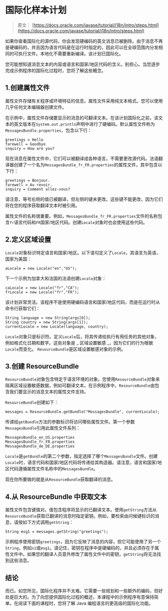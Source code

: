 # 国际化样本计划

> 原文： [https://docs.oracle.com/javase/tutorial/i18n/intro/steps.html](https://docs.oracle.com/javase/tutorial/i18n/intro/steps.html)

如果你查看国际化的源代码，你会发现硬编码的英文消息已被删除。由于消息不再是硬编码的，并且因为语言代码是在运行时指定的，因此可以在全球范围内分发相同的可执行文件。本地化不需要重新编译。该计划已国际化。

您可能想知道消息文本的内容或语言和国家/地区代码的含义。别担心。当您逐步完成示例程序的国际化过程时，您将了解这些概念。

## 1.创建属性文件

属性文件存储有关程序或环境特征的信息。属性文件采用纯文本格式。您可以使用几乎任何文本编辑器创建文件。

在示例中，属性文件存储要显示的消息的可翻译文本。在该计划国际化之前，该文本的英文版本在`System.out.println`声明中进行了硬编码。默认属性文件称为`MessagesBundle.properties`，包含以下行：

```
greetings = Hello
farewell = Goodbye
inquiry = How are you?

```

现在消息在属性文件中，它们可以被翻译成各种语言。不需要更改源代码。法语翻译器创建了一个名为`MessagesBundle_fr_FR.properties`的属性文件，其中包含以下行：

```
greetings = Bonjour.
farewell = Au revoir.
inquiry = Comment allez-vous?

```

请注意，等号右侧的值已被翻译，但左侧的键未更改。这些键不能更改，因为它们将在您的程序获取翻译文本时被引用。

属性文件的名称很重要。例如，`MessagesBundle_fr_FR.properties`文件的名称包含`fr`语言代码和`FR`国家/地区代码。创建`Locale`对象时也会使用这些代码。

## 2.定义区域设置

`Locale`对象标识特定语言和国家/地区。以下语句定义了`Locale`，其语言为英语，国家为美国：

```
aLocale = new Locale("en","US");

```

下一个示例为加拿大和法国的法语创建`Locale`对象：

```
caLocale = new Locale("fr","CA");
frLocale = new Locale("fr","FR");

```

该计划非常灵活。该程序不是使用硬编码语言和国家/地区代码，而是在运行时从命令行获取它们：

```
String language = new String(args[0]);
String country = new String(args[1]);
currentLocale = new Locale(language, country);

```

`Locale`对象只是标识符。定义`Locale`后，将其传递给执行有用任务的其他对象，例如格式化日期和数字。这些对象是 _ 区域设置敏感 _，因为它们的行为根据`Locale`而变化。 `ResourceBundle`是区域设置敏感对象的示例。

## 3.创建 ResourceBundle

`ResourceBundle`对象包含特定于语言环境的对象。您使用`ResourceBundle`对象来隔离区域设置敏感数据，例如可翻译文本。在示例程序中，`ResourceBundle`由包含我们要显示的消息文本的属性文件支持。

`ResourceBundle`创建如下：

```
messages = ResourceBundle.getBundle("MessagesBundle", currentLocale);

```

传递给`getBundle`方法的参数标识将访问哪些属性文件。第一个参数`MessagesBundle`引用此属性文件系列：

```
MessagesBundle_en_US.properties
MessagesBundle_fr_FR.properties
MessagesBundle_de_DE.properties

```

`Locale`是`getBundle`的第二个参数，指定选择了哪个`MessagesBundle`文件。创建`Locale`时，语言代码和国家/地区代码将传递给其构造器。请注意，语言和国家/地区代码遵循属性文件名称中的`MessagesBundle`。

现在你所要做的就是从`ResourceBundle`获取翻译的消息。

## 4.从 ResourceBundle 中获取文本

属性文件包含键值对。值包含程序将显示的已翻译文本。使用`getString`方法从`ResourceBundle`获取已翻译的消息时指定密钥。例如，要检索由问候键标识的消息，请按如下方式调用`getString`：

```
String msg1 = messages.getString("greetings");

```

示例程序使用密钥`greetings`，因为它反映了消息的内容，但它可能使用了另一个`String`，例如`s1`或`msg1`。请记住，密钥在程序中是硬编码的，并且必须存在于属性文件中。如果您的翻译人员意外修改了属性文件中的密钥，`getString`将无法找到这些消息。

## 结论

而已。如您所见，国际化程序并不太难。它需要一些规划和一些额外的编码，但好处是巨大的。为了向您提供国际化过程的概述，本课程中的示例程序有意保持简单。在阅读下面的课程时，您将了解 Java 编程语言的更高级的国际化功能。